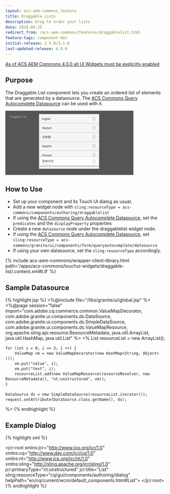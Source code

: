 ```yaml
---
layout: acs-aem-commons_feature
title: Draggable Lists
description: Drag to order your lists
date: 2016-04-25
redirect_from: /acs-aem-commons/features/draggablelist.html
feature-tags: component-dev
initial-release: 2.5.0/3.1.0
last-updated-release: 4.0.0
---
```


<div class="banner--notice">
<a href="/acs-aem-commons/pages/releases/4-0-0.html" target="_blank">As of ACS AEM Commons 4.0.0 all UI Widgets must be explicitly enabled</a>
</div>


## Purpose
The Draggable List component lets you create an ordered list of elements that are generated by a datasource. The [ACS Commons Query Autocomplete Datasource](/acs-aem-commons/features/queryautocomplete-datasource.html) can be used with it.

![Draggable List Widget](thumbnail.png)

## How to Use

* Set up your component and its Touch UI dialog as usual.
* Add a new widget node with `sling:resourceType = acs-commons/components/authoring/draggablelist`
* If using the [ACS Commons Query Autocomplete Datasource](/acs-aem-commons/features/queryautocomplete-datasource.html), set the `predicates` and the `displayProperty` properties
* Create a new `datasource` node under the draggablelist widget node.
* If using the [ACS Commons Query Autocomplete Datasource](/acs-aem-commons/features/queryautocomplete-datasource.html), set `sling:resourceType = acs-commons/granite/ui/components/form/queryautocomplete/datasource`
* If using your own datasource, set the `sling:resourceType` accordingly.

{% include acs-aem-commons/wrapper-client-library.html path='/apps/acs-commons/touchui-widgets/draggable-list/.content.xml#L9' %}

## Sample Datasource

{% highlight jsp %}
<%@include file="/libs/granite/ui/global.jsp" %>
<%@page session="false"
        import="com.adobe.cq.commerce.common.ValueMapDecorator,
                com.adobe.granite.ui.components.ds.DataSource,
                com.adobe.granite.ui.components.ds.SimpleDataSource,
                com.adobe.granite.ui.components.ds.ValueMapResource,
                org.apache.sling.api.resource.ResourceMetadata,
                java.util.ArrayList,
                java.util.HashMap,
                java.util.List" %>
<%
    List<Resource> resourceList = new ArrayList();

    for (int i = 0; i <= 3; i ++) {
        ValueMap vm = new ValueMapDecorator(new HashMap<String, Object>());
        vm.put("value", i);
        vm.put("text", i);
        resourceList.add(new ValueMapResource(resourceResolver, new ResourceMetadata(), "nt:unstructured", vm));
    }

    DataSource ds = new SimpleDataSource(resourceList.iterator());
    request.setAttribute(DataSource.class.getName(), ds);
%>
{% endhighlight %}

## Example Dialog

{% highlight xml %}
<?xml version="1.0" encoding="UTF-8"?>
   <jcr:root xmlns:jcr="http://www.jcp.org/jcr/1.0" xmlns:cq="http://www.day.com/jcr/cq/1.0" xmlns:nt="http://www.jcp.org/jcr/nt/1.0" xmlns:sling="http://sling.apache.org/jcr/sling/1.0" jcr:primaryType="nt:unstructured" jcr:title="List" sling:resourceType="cq/gui/components/authoring/dialog" helpPath="en/cq/current/wcm/default_components.html#List">
      <content
      	jcr:primaryType="nt:unstructured"
      	sling:resourceType="granite/ui/components/foundation/container">
      	<layout
      		jcr:primaryType="nt:unstructured"
      		margin="false"
      		sling:resourceType="granite/ui/components/foundation/layouts/fixedcolumns"/>
      	<items
      		jcr:primaryType="nt:unstructured">
      		<column
      			jcr:primaryType="nt:unstructured" sling:resourceType="granite/ui/components/foundation/container">
      			<items
      				jcr:primaryType="nt:unstructured">
      				<list
      					jcr:primaryType="nt:unstructured"
      					displayProperty="jcr:content/jcr:title"
      					fieldLabel="Draggable List"
      					name="./list"
      					sling:resourceType="acs-commons/components/authoring/draggablelist">
      					<datasource
      						jcr:primaryType="nt:unstructured"
      						sling:resourceType="mytestcomponents/datasources/draggablelist"/>
      				</list>
      			</items>
      		</column>
      	</items>
      </content>
   </jcr:root>
{% endhighlight %}
